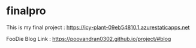 # finalpro
This is my final project : https://icy-plant-09eb54810.1.azurestaticapps.net

FooDie Blog Link : https://poovandran0302.github.io/project/#blog



